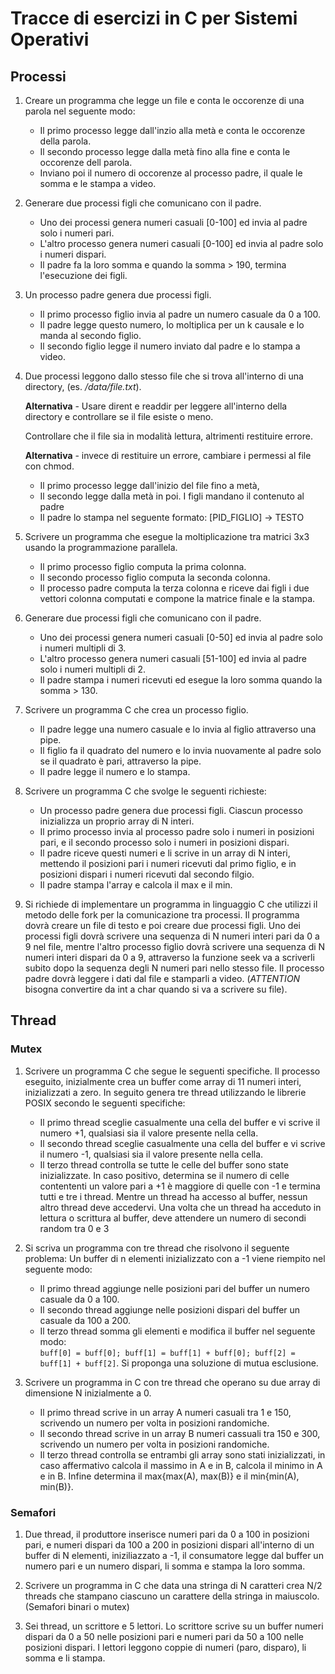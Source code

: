 # Tracce di esercizi in C per Sistemi Operativi

## Processi

1. Creare un programma che legge un file e conta le occorenze di una parola nel seguente modo:
    - Il primo processo legge dall'inzio alla metà e conta le occorenze della parola.
    - Il secondo processo legge dalla metà fino alla fine e conta le occorenze dell parola.
    - Inviano poi il numero di occorenze al processo padre, il quale le somma e le stampa a video.

2. Generare due processi figli che comunicano con il padre. 
    - Uno dei processi genera numeri casuali [0-100] ed invia al padre solo i numeri pari. 
    - L'altro processo genera numeri casuali [0-100] ed invia al padre solo i numeri dispari. 
    - Il padre fa la loro somma e quando la somma > 190, termina l'esecuzione dei figli.

3. Un processo padre genera due processi figli. 
    - Il primo processo figlio invia al padre un numero casuale da 0 a 100. 
    - Il padre legge questo numero, lo moltiplica per un k causale e lo manda al secondo figlio.
    - Il secondo figlio legge il numero inviato dal padre e lo stampa a video.

4. Due processi leggono dallo stesso file che si trova all'interno di una directory, (es. */data/file.txt*).
    
    **Alternativa** - Usare dirent e readdir per leggere all'interno della directory e controllare se il file esiste o meno. 
    
    Controllare che il file sia in modalità lettura, altrimenti restituire errore.

    **Alternativa** - invece di restituire un errore, cambiare i permessi al file con chmod. 
    
    - Il primo processo legge dall'inizio del file fino a metà, 
    - Il secondo legge dalla metà in poi. I figli mandano il contenuto al padre
    - Il padre lo stampa nel seguente formato: [PID_FIGLIO] -> TESTO

5. Scrivere un programma che esegue la moltiplicazione tra matrici 3x3 usando la programmazione parallela.
    - Il primo processo figlio computa la prima colonna.
    - Il secondo processo figlio computa la seconda colonna.
    - Il processo padre computa la terza colonna e riceve dai figli i due vettori colonna computati e compone la matrice finale e la stampa.

6. Generare due processi figli che comunicano con il padre. 
    - Uno dei processi genera numeri casuali [0-50] ed invia al padre solo i numeri multipli di 3. 
    - L'altro processo genera numeri casuali [51-100] ed invia al padre solo i numeri multipli di 2.
    - Il padre stampa i numeri ricevuti ed esegue la loro somma quando la somma > 130. 

7. Scrivere un programma C che crea un processo figlio.
    - Il padre legge una numero casuale e lo invia al figlio attraverso una pipe.
    - Il figlio fa il quadrato del numero e lo invia nuovamente al padre solo se il quadrato è pari, attraverso la pipe.
    - Il padre legge il numero e lo stampa.

8. Scrivere un programma C che svolge le seguenti richieste:
    - Un processo padre genera due processi figli. Ciascun processo inizializza un proprio array di N interi.
    - Il primo processo invia al processo padre solo i numeri in posizioni pari, e il secondo processo solo i numeri in posizioni dispari.
    - Il padre riceve questi numeri e li scrive in un array di N interi, mettendo il posizioni pari i numeri ricevuti dal primo figlio, e in posizioni dispari i numeri ricevuti 
      dal secondo filgio. 
    - Il padre stampa l'array e calcola il max e il min.


9. Si richiede di implementare un programma in linguaggio C che utilizzi il metodo delle fork per la comunicazione tra processi.
    Il programma dovrà creare un file di testo e poi creare due processi figli. Uno dei processi figli dovrà scrivere una sequenza di
    N numeri interi pari da 0 a 9 nel file, mentre l'altro processo figlio dovrà scrivere una sequenza di N numeri interi dispari da 0 a 9, attraverso
    la funzione seek va a scriverli subito dopo la sequenza degli N numeri pari nello stesso file.
    Il processo padre dovrà leggere i dati dal file e stamparli a video. 
    (*ATTENTION* bisogna convertire da int a char quando si va a scrivere su file).

## Thread

### Mutex

1. Scrivere un programma C che segue le seguenti specifiche.
Il processo eseguito, inizialmente crea un buffer come array di 11 numeri interi, inizializzati a zero.
In seguito genera tre thread utilizzando le librerie POSIX secondo le seguenti specifiche:
    - Il primo thread sceglie casualmente una cella del buffer e vi scrive il numero +1, qualsiasi sia il valore presente nella cella.
    - Il secondo thread sceglie casualmente una cella del buffer e vi scrive il numero -1, qualsiasi sia il valore presente nella cella.
    - Il terzo thread controlla se tutte le celle del buffer sono state inizializzate.
In caso positivo, determina se il numero di celle contententi un valore pari a +1 è maggiore di quelle con -1 e termina tutti e tre i thread.
Mentre un thread ha accesso al buffer, nessun altro thread deve accedervi.
Una volta che un thread ha acceduto in lettura o scrittura al buffer, deve attendere un numero di secondi random tra 0 e 3

2. Si scriva un programma con tre thread che risolvono il seguente problema:
Un buffer di n elementi inizializzato con a -1 viene riempito nel seguente modo:
    - Il primo thread aggiunge nelle posizioni pari del buffer un numero casuale da 0 a 100.
    - Il secondo thread aggiunge nelle posizioni dispari del buffer un casuale da 100 a 200.
    - Il terzo thread somma gli elementi e modifica il buffer nel seguente modo:  
    `buff[0] = buff[0]; buff[1] = buff[1] + buff[0]; buff[2] = buff[1] + buff[2]`.
Si proponga una soluzione di mutua esclusione.

3.  Scrivere un programma in C con tre thread che operano su due array di dimensione N inizialmente a 0. 
    - Il primo thread scrive in un array A numeri casuali tra 1 e 150, scrivendo un numero per volta in posizioni randomiche.
    - Il secondo thread scrive in un array B numeri cassuali tra 150 e 300, scrivendo un numero per volta in posizioni randomiche. 
    - Il terzo thread controlla se entrambi gli array sono stati inizializzati, in caso affermativo calcola il massimo in A e in B, calcola il minimo in A e in B. Infine determina 
    il max{max(A), max(B)} e il min{min(A), min(B)}. 

### Semafori

1. Due thread, il produttore inserisce numeri pari da 0 a 100 in posizioni pari, e numeri dispari da 100 a 200 in posizioni dispari all'interno di un buffer di N elementi,
iniziliazzato a -1, il consumatore legge dal buffer un numero pari e un numero dispari, li somma e stampa la loro somma.

2. Scrivere un programma in C che data una stringa di N caratteri crea N/2 threads che stampano ciascuno un carattere della stringa in maiuscolo. (Semafori binari o mutex) 

3. Sei thread, un scrittore e 5 lettori. Lo scrittore scrive su un buffer numeri dispari da 0 a 50 nelle posizioni pari e numeri pari da 50 a 100 nelle posizioni dispari. I lettori 
leggono coppie di numeri (paro, disparo), li somma e li stampa.


